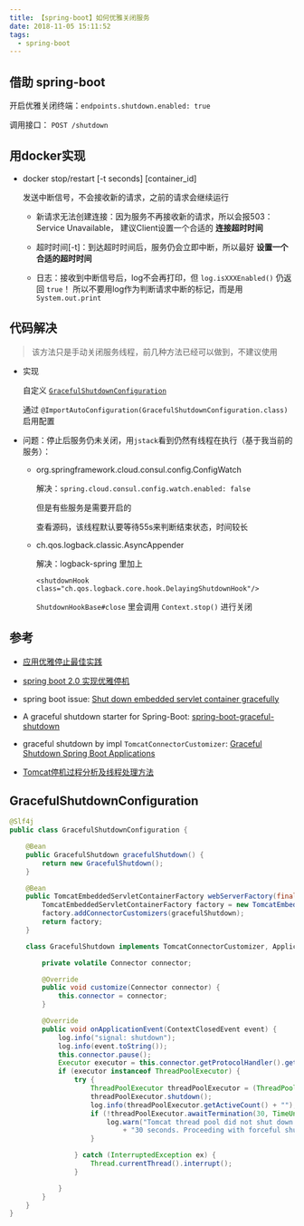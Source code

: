 ```yaml
---
title: 【spring-boot】如何优雅关闭服务
date: 2018-11-05 15:11:52
tags:
  - spring-boot
---
```


## 借助 spring-boot

开启优雅关闭终端：`endpoints.shutdown.enabled: true`

调用接口： `POST /shutdown`

## 用docker实现

- docker stop/restart [-t seconds] [container_id]

  发送中断信号，不会接收新的请求，之前的请求会继续运行
  
  - 新请求无法创建连接：因为服务不再接收新的请求，所以会报503：Service Unavailable，
  建议Client设置一个合适的 **连接超时时间**
  
  - 超时时间[-t]：到达超时时间后，服务仍会立即中断，所以最好 **设置一个合适的超时时间**
  
  - 日志：接收到中断信号后，log不会再打印，但 `log.isXXXEnabled()` 仍返回 `true`！
  所以不要用log作为判断请求中断的标记，而是用`System.out.print`

## 代码解决

> 该方法只是手动关闭服务线程，前几种方法已经可以做到，不建议使用

- 实现
  
  自定义 [`GracefulShutdownConfiguration`](#GracefulShutdownConfiguration)
  
  通过 `@ImportAutoConfiguration(GracefulShutdownConfiguration.class)` 启用配置

- 问题：停止后服务仍未关闭，用`jstack`看到仍然有线程在执行（基于我当前的服务）：

  - org.springframework.cloud.consul.config.ConfigWatch
  
    解决：`spring.cloud.consul.config.watch.enabled: false`
  
    但是有些服务是需要开启的
  
    查看源码，该线程默认要等待55s来判断结束状态，时间较长
  
  - ch.qos.logback.classic.AsyncAppender
  
    解决：logback-spring 里加上
    
    `<shutdownHook class="ch.qos.logback.core.hook.DelayingShutdownHook"/>`
  
    `ShutdownHookBase#close` 里会调用 `Context.stop()` 进行关闭

## 参考

- [应用优雅停止最佳实践](http://docs.api.xiaomi.com/app-engine-v2/bestpractice-pod-prestop.html)

- [spring boot 2.0 实现优雅停机](https://www.jianshu.com/p/4e13db951895)

- spring boot issue: [Shut down embedded servlet container gracefully](https://github.com/spring-projects/spring-boot/issues/4657)

- A graceful shutdown starter for Spring-Boot: [spring-boot-graceful-shutdown](https://github.com/corentin59/spring-boot-graceful-shutdown)

- graceful shutdown by impl `TomcatConnectorCustomizer`: [Graceful Shutdown Spring Boot Applications](https://dzone.com/articles/graceful-shutdown-spring-boot-applications)

- [Tomcat停机过程分析及线程处理方法](http://tech.lede.com/2017/07/31/rd/server/TomcatShutdownProblem/)

## GracefulShutdownConfiguration

```java
@Slf4j
public class GracefulShutdownConfiguration {

    @Bean
    public GracefulShutdown gracefulShutdown() {
        return new GracefulShutdown();
    }

    @Bean
    public TomcatEmbeddedServletContainerFactory webServerFactory(final GracefulShutdown gracefulShutdown) {
        TomcatEmbeddedServletContainerFactory factory = new TomcatEmbeddedServletContainerFactory();
        factory.addConnectorCustomizers(gracefulShutdown);
        return factory;
    }

    class GracefulShutdown implements TomcatConnectorCustomizer, ApplicationListener<ContextClosedEvent> {

        private volatile Connector connector;

        @Override
        public void customize(Connector connector) {
            this.connector = connector;
        }

        @Override
        public void onApplicationEvent(ContextClosedEvent event) {
            log.info("signal: shutdown");
            log.info(event.toString());
            this.connector.pause();
            Executor executor = this.connector.getProtocolHandler().getExecutor();
            if (executor instanceof ThreadPoolExecutor) {
                try {
                    ThreadPoolExecutor threadPoolExecutor = (ThreadPoolExecutor) executor;
                    threadPoolExecutor.shutdown();
                    log.info(threadPoolExecutor.getActiveCount() + "");
                    if (!threadPoolExecutor.awaitTermination(30, TimeUnit.SECONDS)) {
                        log.warn("Tomcat thread pool did not shut down gracefully within "
                            + "30 seconds. Proceeding with forceful shutdown");
                    }

                } catch (InterruptedException ex) {
                    Thread.currentThread().interrupt();
                }

            }
        }
    }
}
```
